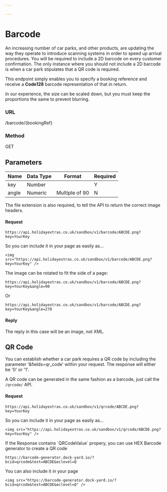 ```yaml
---

---
```


# Barcode

An increasing number of car parks, and other products, are updating the way they operate to introduce scanning systems in order to speed up arrival procedures. You will be required to include a 2D barcode on every customer confirmation. The only instance where you should not include a 2D barcode is when a car park stipulates that a QR code is required.

This endpoint simply enables you to specify a booking reference and receive a **Code128** barcode representation of that in return.

In our experience, the size can be scaled down, but you must keep the proportions the same to prevent blurring.

### URL

/barcode/{bookingRef}

### Method

GET

## Parameters

| Name  | Data Type | Format         | Required |
|-------|-----------|----------------|----------|
| key   | Number    |                | Y        |
| angle | Numeric   | Multiple of 90 | N        |


The file extension is also required, to tell the API to return the correct image headers.

#### Request

```
https://api.holidayextras.co.uk/sandbox/v1/barcode/ABCDE.png?key=YourKey
```

So you can include it in your page as easily as...

```
<img src="https://api.holidayextras.co.uk/sandbox/v1/barcode/ABCDE.png?key=YourKey" />
```


The image can be rotated to fit the side of a page:

```
https://api.holidayextras.co.uk/sandbox/v1/barcode/ABCDE.png?key=YourKey&angle=90
```
Or
```
https://api.holidayextras.co.uk/sandbox/v1/barcode/ABCDE.png?key=YourKey&angle=270
```


#### Reply

The reply in this case will be an image, not XML.

## QR Code

You can establish whether a car park requires a QR code by including the parameter '&fields=qr_code' within your request. The response will either be '0' or '1'.

A QR code can be generated in the same fashion as a barcode, just call the `/qrcode/` API.

#### Request

```
https://api.holidayextras.co.uk/sandbox/v1/qrcode/ABCDE.png?key=YourKey
```

So you can include it in your page as easily as...

```
<img src="https://api.holidayextras.co.uk/sandbox/v1/qrcode/ABCDE.png?key=YourKey" />
```

<div id="qr_code"></div>
If the Response contains `QRCodeValue` propery, you can use HEX Barcode generator to create a QR code

```
https://barcode-generator.dock-yard.io/?bcid=qrcode&text=ABCDE&eclevel=Q
```

You can also include it in your page

```
<img src="https://barcode-generator.dock-yard.io/?bcid=qrcode&text=ABCDE&eclevel=Q" />
```